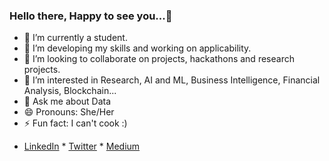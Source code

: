 ### Hello there, Happy to see you...👋

- 🔭 I’m currently a student.
- 🌱 I’m developing my skills and working on applicability.
- 👯 I’m looking to collaborate on projects, hackathons and research projects.
- 🤔 I’m interested in Research, AI and ML, Business Intelligence, Financial Analysis, Blockchain...
- 💬 Ask me about Data
- 😄 Pronouns: She/Her
- ⚡ Fun fact: I can't cook :)

* [LinkedIn](https://www.linkedin.com/in/prasansha-satpathy-b6b753195/)  * [Twitter](https://twitter.com/cosmo_sat)  * [Medium](https://medium.com/@prasansha.satpathy)
